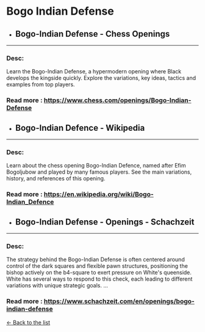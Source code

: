 # Bogo Indian Defense
- ## **Bogo-Indian Defense - Chess Openings** 

---
### Desc: 
 Learn the Bogo-Indian Defense, a hypermodern opening where Black develops the kingside quickly. Explore the variations, key ideas, tactics and examples from top players. 
### Read more : https://www.chess.com/openings/Bogo-Indian-Defense 
- ## **Bogo-Indian Defence - Wikipedia** 

---
### Desc: 
 Learn about the chess opening Bogo-Indian Defence, named after Efim Bogoljubow and played by many famous players. See the main variations, history, and references of this opening. 
### Read more : https://en.wikipedia.org/wiki/Bogo-Indian_Defence 
- ## **Bogo-Indian Defense - Openings - Schachzeit** 

---
### Desc: 
 The strategy behind the Bogo-Indian Defense is often centered around control of the dark squares and flexible pawn structures, positioning the bishop actively on the b4-square to exert pressure on White's queenside. White has several ways to respond to this check, each leading to different variations with unique strategic goals. ... 
### Read more : https://www.schachzeit.com/en/openings/bogo-indian-defense 


[← Back to the list](../chess-openings.md)